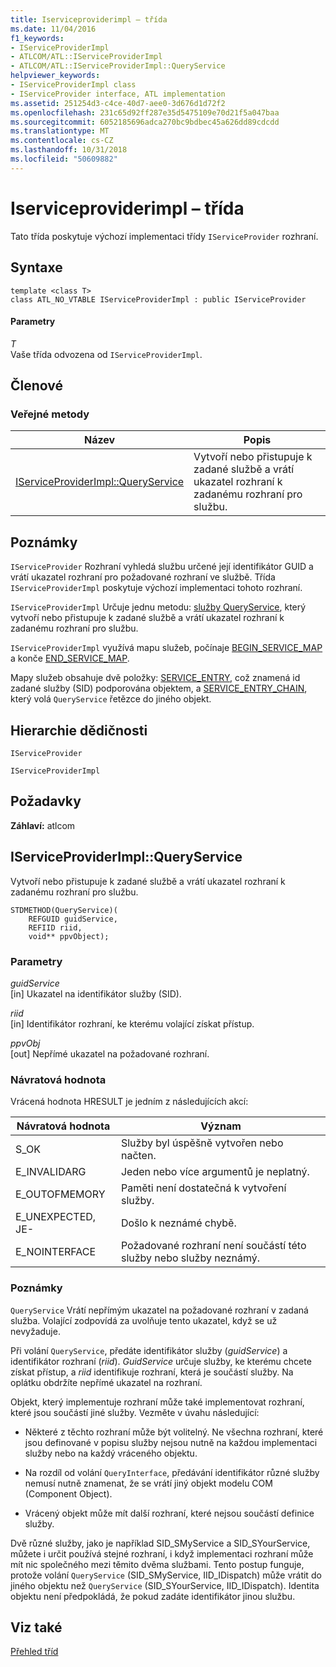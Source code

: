 ```yaml
---
title: Iserviceproviderimpl – třída
ms.date: 11/04/2016
f1_keywords:
- IServiceProviderImpl
- ATLCOM/ATL::IServiceProviderImpl
- ATLCOM/ATL::IServiceProviderImpl::QueryService
helpviewer_keywords:
- IServiceProviderImpl class
- IServiceProvider interface, ATL implementation
ms.assetid: 251254d3-c4ce-40d7-aee0-3d676d1d72f2
ms.openlocfilehash: 231c65d92ff287e35d5475109e70d21f5a047baa
ms.sourcegitcommit: 6052185696adca270bc9bdbec45a626dd89cdcdd
ms.translationtype: MT
ms.contentlocale: cs-CZ
ms.lasthandoff: 10/31/2018
ms.locfileid: "50609882"
---
```

# <a name="iserviceproviderimpl-class"></a>Iserviceproviderimpl – třída

Tato třída poskytuje výchozí implementaci třídy `IServiceProvider` rozhraní.

## <a name="syntax"></a>Syntaxe

```
template <class T>
class ATL_NO_VTABLE IServiceProviderImpl : public IServiceProvider
```

#### <a name="parameters"></a>Parametry

*T*<br/>
Vaše třída odvozena od `IServiceProviderImpl`.

## <a name="members"></a>Členové

### <a name="public-methods"></a>Veřejné metody

|Název|Popis|
|----------|-----------------|
|[IServiceProviderImpl::QueryService](#queryservice)|Vytvoří nebo přistupuje k zadané službě a vrátí ukazatel rozhraní k zadanému rozhraní pro službu.|

## <a name="remarks"></a>Poznámky

`IServiceProvider` Rozhraní vyhledá službu určené její identifikátor GUID a vrátí ukazatel rozhraní pro požadované rozhraní ve službě. Třída `IServiceProviderImpl` poskytuje výchozí implementaci tohoto rozhraní.

`IServiceProviderImpl` Určuje jednu metodu: [služby QueryService](#queryservice), který vytvoří nebo přistupuje k zadané službě a vrátí ukazatel rozhraní k zadanému rozhraní pro službu.

`IServiceProviderImpl` využívá mapu služeb, počínaje [BEGIN_SERVICE_MAP](service-map-macros.md#begin_service_map) a konče [END_SERVICE_MAP](service-map-macros.md#end_service_map).

Mapy služeb obsahuje dvě položky: [SERVICE_ENTRY](service-map-macros.md#service_entry), což znamená id zadané služby (SID) podporována objektem, a [SERVICE_ENTRY_CHAIN](service-map-macros.md#service_entry_chain), který volá `QueryService` řetězce do jiného objekt.

## <a name="inheritance-hierarchy"></a>Hierarchie dědičnosti

`IServiceProvider`

`IServiceProviderImpl`

## <a name="requirements"></a>Požadavky

**Záhlaví:** atlcom

##  <a name="queryservice"></a>  IServiceProviderImpl::QueryService

Vytvoří nebo přistupuje k zadané službě a vrátí ukazatel rozhraní k zadanému rozhraní pro službu.

```
STDMETHOD(QueryService)(
    REFGUID guidService,
    REFIID riid,
    void** ppvObject);
```

### <a name="parameters"></a>Parametry

*guidService*<br/>
[in] Ukazatel na identifikátor služby (SID).

*riid*<br/>
[in] Identifikátor rozhraní, ke kterému volající získat přístup.

*ppvObj*<br/>
[out] Nepřímé ukazatel na požadované rozhraní.

### <a name="return-value"></a>Návratová hodnota

Vrácená hodnota HRESULT je jedním z následujících akcí:

|Návratová hodnota|Význam|
|------------------|-------------|
|S_OK|Služby byl úspěšně vytvořen nebo načten.|
|E_INVALIDARG|Jeden nebo více argumentů je neplatný.|
|E_OUTOFMEMORY|Paměti není dostatečná k vytvoření služby.|
|E_UNEXPECTED, JE-|Došlo k neznámé chybě.|
|E_NOINTERFACE|Požadované rozhraní není součástí této služby nebo služby neznámý.|

### <a name="remarks"></a>Poznámky

`QueryService` Vrátí nepřímým ukazatel na požadované rozhraní v zadaná služba. Volající zodpovídá za uvolňuje tento ukazatel, když se už nevyžaduje.

Při volání `QueryService`, předáte identifikátor služby (*guidService*) a identifikátor rozhraní (*riid*). *GuidService* určuje služby, ke kterému chcete získat přístup, a *riid* identifikuje rozhraní, která je součástí služby. Na oplátku obdržíte nepřímé ukazatel na rozhraní.

Objekt, který implementuje rozhraní může také implementovat rozhraní, které jsou součástí jiné služby. Vezměte v úvahu následující:

- Některé z těchto rozhraní může být volitelný. Ne všechna rozhraní, které jsou definované v popisu služby nejsou nutně na každou implementaci služby nebo na každý vráceného objektu.

- Na rozdíl od volání `QueryInterface`, předávání identifikátor různé služby nemusí nutně znamenat, že se vrátí jiný objekt modelu COM (Component Object).

- Vrácený objekt může mít další rozhraní, které nejsou součástí definice služby.

Dvě různé služby, jako je například SID_SMyService a SID_SYourService, můžete i určit používá stejné rozhraní, i když implementaci rozhraní může mít nic společného mezi těmito dvěma službami. Tento postup funguje, protože volání `QueryService` (SID_SMyService, IID_IDispatch) může vrátit do jiného objektu než `QueryService` (SID_SYourService, IID_IDispatch). Identita objektu není předpokládá, že pokud zadáte identifikátor jinou službu.

## <a name="see-also"></a>Viz také

[Přehled tříd](../../atl/atl-class-overview.md)
